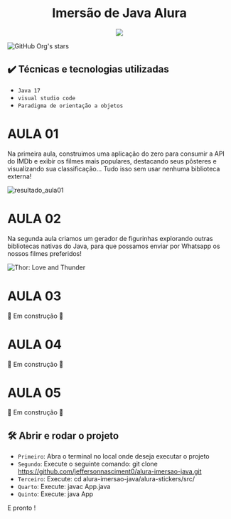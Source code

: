 <h1 align="center"> Imersão de Java Alura </h1>

<p align="center">
<img src="http://img.shields.io/static/v1?label=STATUS&message=EM%20DESENVOLVIMENTO&color=GREEN&style=for-the-badge"/>
</p>

![GitHub Org's stars](https://img.shields.io/github/stars/jeffersonnasciment0/alura-imersao-java)

## ✔️ Técnicas e tecnologias utilizadas

- ``Java 17``
- ``visual studio code``
- ``Paradigma de orientação a objetos``


# AULA 01
Na primeira aula, construimos uma aplicação do zero para consumir a API do IMDb e exibir os filmes mais populares, destacando seus pôsteres e visualizando sua classificação... Tudo isso sem usar nenhuma biblioteca externa!

![resultado_aula01](https://user-images.githubusercontent.com/59482366/180106941-32e5f90d-542e-4315-b79a-998adfe82dc0.png)

# AULA 02

Na segunda aula criamos um gerador de figurinhas explorando outras bibliotecas nativas do Java, para que possamos enviar por Whatsapp os nossos filmes preferidos!
 
 ![Thor: Love and Thunder](https://user-images.githubusercontent.com/59482366/180611983-22dd9992-370f-4179-a756-b01d443fda44.png)
 
# AULA 03

 :construction: Em construção :construction:
 
# AULA 04

 :construction: Em construção :construction:
 
# AULA 05

 :construction: Em construção :construction:
 
## 🛠️ Abrir e rodar o projeto

- `Primeiro`: Abra o terminal no local onde deseja executar o projeto
- `Segundo`: Execute o seguinte comando: git clone https://github.com/jeffersonnasciment0/alura-imersao-java.git
- `Terceiro`: Execute: cd alura-imersao-java/alura-stickers/src/
- `Quarto`: Execute: javac App.java
- `Quinto`: Execute: java App

E pronto ! 
 
